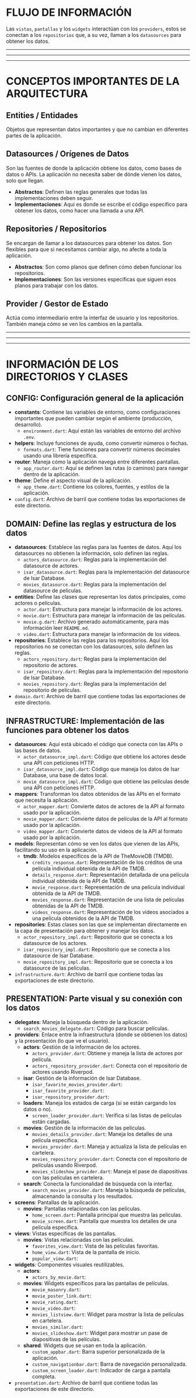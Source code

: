 # FLUJO DE INFORMACIÓN

Las `vistas`, `pantallas` y los `widgets` interactúan con los `providers`, estos se conectan a los `repositorios` que, a su vez, llaman a los `datasources` para obtener los datos.

---

---

---

# CONCEPTOS IMPORTANTES DE LA ARQUITECTURA

## Entities / Entidades

Objetos que representan datos importantes y que no cambian en diferentes partes de la aplicación.

## Datasources / Orígenes de Datos

Son las fuentes de donde la aplicación obtiene los datos, como bases de datos o APIs. La aplicación no necesita saber de dónde vienen los datos, solo que llegan.

- **Abstractos**: Definen las reglas generales que todas las implementaciones deben seguir.
- **Implementaciones**: Aquí es donde se escribe el código específico para obtener los datos, como hacer una llamada a una API.

## Repositories / Repositorios

Se encargan de llamar a los datasources para obtener los datos. Son flexibles para que si necesitamos cambiar algo, no afecte a toda la aplicación.

- **Abstractos**: Son como planos que definen cómo deben funcionar los repositorios.
- **Implementaciones**: Son las versiones específicas que siguen esos planos para trabajar con los datos.

## Provider / Gestor de Estado

Actúa como intermediario entre la interfaz de usuario y los repositorios. También maneja cómo se ven los cambios en la pantalla.

---

---

---

# INFORMACIÓN DE LOS DIRECTORIOS Y CLASES

## CONFIG: Configuración general de la aplicación

- **constants**: Contiene las variables de entorno, como configuraciones importantes que pueden cambiar según el ambiente (producción, desarrollo).
  - `environment.dart`: Aquí están las variables de entorno del archivo `.env`.
- **helpers**: Incluye funciones de ayuda, como convertir números o fechas.
  - `formats.dart`: Tiene funciones para convertir números decimales usando una librería específica.
- **router**: Maneja cómo la aplicación navega entre diferentes pantallas.
  - `app_router.dart`: Aquí se definen las rutas (o caminos) para navegar dentro de la aplicación.
- **theme**: Define el aspecto visual de la aplicación.
  - `app_theme.dart`: Contiene los colores, fuentes, y estilos de la aplicación.
- `config.dart`: Archivo de barril que contiene todas las exportaciones de este directorio.

## DOMAIN: Define las reglas y estructura de los datos

- **datasources**: Establece las reglas para las fuentes de datos. Aquí los datasources no obtienen la información, solo definen las reglas.
  - `actors_datasource.dart`: Reglas para la implementación del datasource de actores.
  - `isar_datasource.dart`: Reglas para la implementación del datasource de Isar Database.
  - `movies_datasource.dart`: Reglas para la implementación del datasource de películas.
- **entities**: Define las clases que representan los datos principales, como actores o películas.
  - `actor.dart`: Estructura para manejar la información de los actores.
  - `movie.dart`: Estructura para manejar la información de las películas.
  - `movie.g.dart`: Archivo generado automáticamente, para más información leer `README.md`.
  - `video.dart`: Estructura para manejar la información de los videos.
- **repositories**: Establece las reglas para los repositorios. Aquí los repositorios no se conectan con los datasources, solo definen las reglas.
  - `actors_repository.dart`: Reglas para la implementación del repositorio de actores.
  - `isar_repository.dart`: Reglas para la implementación del repositorio de Isar Database.
  - `movies_repository.dart`: Reglas para la implementación del repositorio de películas.
- `domain.dart`: Archivo de barril que contiene todas las exportaciones de este directorio.

## INFRASTRUCTURE: Implementación de las funciones para obtener los datos

- **datasources**: Aquí está ubicado el código que conecta con las APIs o las bases de datos.
  - `actor_datasource_impl.dart`: Código que obtiene los actores desde una API con peticiones HTTP.
  - `isar_datasource_impl.dart`: Código que maneja los datos de Isar Database, una base de datos local.
  - `movie_datasource_impl.dart`: Código que obtiene las películas desde una API con peticiones HTTP.
- **mappers**: Transforman los datos obtenidos de las APIs en el formato que necesita la aplicación.
  - `actor_mapper.dart`: Convierte datos de actores de la API al formato usado por la aplicación.
  - `movie_mapper.dart`: Convierte datos de películas de la API al formato usado por la aplicación.
  - `video_mapper.dart`: Convierte datos de videos de la API al formato usado por la aplicación.
- **models**: Representan cómo se ven los datos que vienen de las APIs, facilitando su uso en la aplicación.
  - **tmdb**: Modelos específicos de la API de TheMovieDB (TMDB).
    - `credits_response.dart`: Representación de los créditos de una película individual obtenida de la API de TMDB.
    - `details_response.dart`: Representación detallada de una película individual obtenida de la API de TMDB.
    - `movie_response.dart`: Representación de una película individual obtenida de la API de TMDB.
    - `movies_response.dart`: Representación de una lista de películas obtenidas de la API de TMDB.
    - `videos_response.dart`: Representación de los videos asociados a una película obtenidos de la API de TMDB.
- **repositories**: Estas clases son las que se implementan directamente en la capa de presentación para obtener y manejar los datos.
  - `actor_repository_impl.dart`: Repositorio que se conecta a los datasource de los actores.
  - `isar_repository_impl.dart`: Repositorio que se conecta a los datasource de Isar Database.
  - `movie_repository_impl.dart`: Repositorio que se conecta a los datasource de las películas.
- `infrastructure.dart`: Archivo de barril que contiene todas las exportaciones de este directorio.

## PRESENTATION: Parte visual y su conexión con los datos

- **delegates**: Maneja la búsqueda dentro de la aplicación.
  - `search_movies_delegate.dart`: Código para buscar películas.
- **providers**: Enlace entre la infraestructura (donde se obtienen los datos) y la presentación (lo que ve el usuario).
  - **actors**: Gestión de la información de los actores.
    - `actors_provider.dart`: Obtiene y maneja la lista de actores por película.
    - `actors_repository_provider.dart`: Conecta con el repositorio de actores usando Riverpod.
  - **isar**: Gestión de la información de Isar Database.
    - `isar_favorite_movies_provider.dart`:
    - `isar_favorite_provider.dart`:
    - `isar_repository_provider.dart`:
  - **loaders**: Maneja los estados de carga (si se están cargando los datos o no).
    - `screen_loader_provider.dart`: Verifica si las listas de películas están cargadas.
  - **movies**: Gestión de la información de las películas.
    - `movies_details_provider.dart`: Maneja los detalles de una película específica.
    - `movies_provider.dart`: Maneja y actualiza la lista de películas en cartelera.
    - `movies_repository_provider.dart`: Conecta con el repositorio de películas usando Riverpod.
    - `movies_slideshow_provider.dart`: Maneja el pase de diapositivas con las películas en cartelera.
  - **search**: Conecta la funcionalidad de búsqueda con la interfaz.
    - `search_movies_provider.dart`: Maneja la búsqueda de películas, almacenando la consulta y los resultados.
- **screens**: Pantallas de la aplicación.
  - **movies**: Pantallas relacionadas con las películas.
    - `home_screen.dart`: Pantalla principal que muestra las películas.
    - `movie_screen.dart`: Pantalla que muestra los detalles de una película específica.
- **views**: Vistas específicas de las pantallas.
  - **movies**: Vistas relacionadas con las películas.
    - `favorites_view.dart`: Vista de las películas favoritas.
    - `home_view.dart`: Vista de la pantalla de inicio.
    - `popular_view.dart`:
- **widgets**: Componentes visuales reutilizables.
  - **actors**:
    - `actors_by_movie.dart`:
  - **movies**: Widgets específicos para las pantallas de películas.
    - `movie_masonry.dart`:
    - `movie_poster_link.dart`:
    - `movie_rating.dart`:
    - `movie_video.dart`:
    - `movies_listview.dart`: Widget para mostrar la lista de películas en cartelera.
    - `movies_similar.dart`:
    - `movies_slideshow.dart`: Widget para mostrar un pase de diapositivas de las películas.
  - **shared**: Widgets que se usan en toda la aplicación.
    - `custom_appbar.dart`: Barra superior personalizada de la aplicación.
    - `custom_navigationbar.dart`: Barra de navegación personalizada.
    - `custom_screen_loader.dart`: Indicador de carga a pantalla completa.
- `presentation.dart`: Archivo de barril que contiene todas las exportaciones de este directorio.
